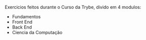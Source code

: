 Exercicios feitos durante o Curso da Trybe, divido em 4 modulos:

- Fundamentos
- Front End
- Back End
- Ciencia da Computação
